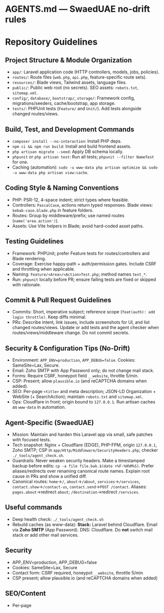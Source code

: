# AGENTS.md — SwaedUAE no-drift rules
# Repository Guidelines

## Project Structure & Module Organization
- `app/`: Laravel application code (HTTP controllers, models, jobs, policies).
- `routes/`: Route files (`web.php`, `api.php`, feature-specific route sets).
- `resources/`: Blade views, Tailwind assets, language files.
- `public/`: Public web root (no secrets). SEO assets: `robots.txt`, `sitemap.xml`.
- `config/`, `database/`, `bootstrap/`, `storage/`: Framework config, migrations/seeders, cache/bootstrap, app storage.
- `tests/`: PHPUnit tests (`Feature/` and `Unit/`). Add tests alongside changed routes/views.

## Build, Test, and Development Commands
- `composer install --no-interaction`: Install PHP deps.
- `npm ci && npm run build`: Install and build frontend assets.
- `php artisan migrate --seed`: Apply DB schema locally.
- `phpunit` or `php artisan test`: Run all tests; `phpunit --filter NameTest` for one.
- Caching (automation): `sudo -u www-data php artisan optimize && sudo -u www-data php artisan view:cache`.

## Coding Style & Naming Conventions
- PHP: PSR-12, 4-space indent; strict types where feasible.
- Controllers: `PascalCase`, actions return typed responses. Blade views: `kebab-case.blade.php` in feature folders.
- Routes: Group by middleware/prefix; use named routes (`name('area.action')`).
- Assets: Use Vite helpers in Blade; avoid hard-coded asset paths.

## Testing Guidelines
- Framework: PHPUnit; prefer Feature tests for routes/controllers and Blade rendering.
- Coverage: Exercise happy-path + auth/permission gates. Include CSRF and throttling when applicable.
- Naming: `Feature/<Area>/<Action>Test.php`; method names `test_*`.
- Run: `phpunit` locally before PR; ensure failing tests are fixed or skipped with rationale.

## Commit & Pull Request Guidelines
- Commits: Short, imperative subject; reference scope (`feat(auth): add login throttle)`. Keep diffs minimal.
- PRs: Describe intent, link issues, include screenshots for UI, and list changed routes/views. Update or add tests and the agent checker when routes/views/middleware change. Do not commit secrets.

## Security & Configuration Tips (No-Drift)
- Environment: `APP_ENV=production`, `APP_DEBUG=false`. Cookies: SameSite=Lax, Secure.
- Email: Zoho SMTP with App Password only; do not change mail stack.
- Forms: Require CSRF, honeypot field `__website`, throttle 5/min.
- CSP: Present; allow `plausible.io` (and reCAPTCHA domains when added).
- SEO: Per-page `<title>` and meta description; JSON-LD Organization + WebSite (+ SearchAction); maintain `robots.txt` and `sitemap.xml`.
- Ops: Cloudflare in front; origin bound to `127.0.0.1`. Run artisan caches as `www-data` in automation.

## Agent-Specific (SwaedUAE)
- Mission: Maintain and harden this Laravel app via small, safe patches with focused tests.
- Tech snapshot: Nginx + Cloudflare (EDGE), PHP-FPM, origin `127.0.0.1`, Zoho SMTP; CSP in `app/Http/Middleware/SecurityHeaders.php`; checker `./_tools/agent_check.sh`.
- Guardrails: Never weaken security headers. Make a timestamped backup before edits: `cp -a file file.bak.$(date +%F-%H%M%S)`. Prefer aliases/redirects over renaming canonical route names. Explain root cause in PRs and show a unified diff.
- Canonical routes: `home`→`/`, `about`→`/about`, `services`→`/services`, `contact.show`→`/contact-us`, `contact.send`→`POST /contact`. Aliases: `pages.about`→redirect `about`; `/destination`→redirect `/services`.
## Useful commands
- Deep health check: `./_tools/agent_check.sh`
- Rebuild caches (as www-data):
**Stack:** Laravel behind Cloudflare. Email via **Zoho SMTP** (App Password). DNS: Cloudflare.
Do **not** switch mail stack or add other mail services.

## Security
- APP_ENV=production, APP_DEBUG=false
- Cookies: SameSite=Lax, Secure
- Contact form: CSRF required, honeypot `__website`, throttle 5/min
- CSP present; allow plausible.io (and reCAPTCHA domains when added)

## SEO/Content
- Per-page <title> + meta description
- JSON-LD: Organization + WebSite (+ SearchAction)
- robots.txt + sitemap.xml

## Ops
- Cloudflare in front; origin at 127.0.0.1
- Run artisan caches as www-data in automation

## With Code Agents
- Minimal diffs/PRs; don’t commit secrets
- Prefer PHPUnit feature tests for any route/view changes
- If routes/views/middleware change, update tests and agent checker
